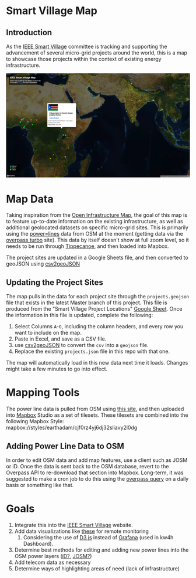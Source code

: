 # Smart Village Map

## Introduction
As the [IEEE Smart Village](https://smartvillage.ieee.org/) committee is tracking and supporting the advancement of several micro-grid projects around the world,
this is a map to showcase those projects within the context of existing energy infrastructure.

![](https://github.com/OhioAdam/RemoteMonitorMap/blob/master/Img/smart_village_map.png)

# Map Data
Taking inspiration from the [Open Infrastructure Map](https://openinframap.org/#4/31.99/-40.91/Power-Telecoms), the goal of this map is to 
feature up-to-date information on the existing infrastructure, as well as additional geolocated datasets on specific micro-grid sites.
This is primarily using the [power=lines](https://wiki.openstreetmap.org/wiki/Power) data from OSM at the moment (getting data via the [overpass turbo](http://overpass-turbo.eu/) site). This data by itself doesn't show at full zoom level, so it needs to be run through [Tippecanoe](https://www.mapbox.com/help/adjust-tileset-zoom-extent/), and then loaded into Mapbox.

The project sites are updated in a Google Sheets file, and then converted to geoJSON using [csv2geoJSON](https://github.com/mapbox/csv2geojson)

## Updating the Project Sites
The map pulls in the data for each project site through the `projects.geojson` file that exists in the latest Master branch of this project. This file is produced from the "Smart Village Project Locations" [Google Sheet](https://docs.google.com/spreadsheets/d/1XMTSGbI8A6yrwcfD-uBw8_eZn62BZrWo0-xXFgGbB2E/edit?usp=sharing). Once the information in this file is updated, complete the following:

1. Select Columns `A`-`O`, including the column headers, and every row you want to include on the map.
1. Paste in Excel, and save as a CSV file.
1. use [csv2geoJSON](https://github.com/mapbox/csv2geojson) to convert the `csv` into a `geojson` file.
1. Replace the existing `projects.json` file in this repo with that one.

The map will automatically load in this new data next time it loads. Changes might take a few minutes to go into effect.


# Mapping Tools
The power line data is pulled from OSM using [this site](http://overpass-turbo.eu/), and then uploaded into [Mapbox](https://www.mapbox.com/) Studio as a set of tilesets.
These tilesets are combined into the following Mapbox Style: mapbox://styles/earthadam/cjf0rz4yj6dj32sliavy2l0dg

## Adding Power Line Data to OSM
In order to edit OSM data and add map features, use a client such as JOSM or iD. Once the data is sent back to the OSM database, revert to the Overpass API to re-download that section into Mapbox. Long-term, it was suggested to make a cron job to do this using the [overpass query](https://github.com/perliedman/query-overpass) on a daily basis or something like that.

# Goals
1. Integrate this into the [IEEE Smart Village](http://ieee-smart-village.org/) website.
2. Add data visualizations like [these](http://kw4h.org/dashboard/db/filibaba?refresh=1m&orgId=2) for remote monitoring 
    1. Considering the use of [D3.js](https://d3js.org/) instead of [Grafana](https://grafana.com/) (used in kw4h Dashboard).
3. Determine best methods for editing and adding new power lines into the OSM power layers ([iD?](http://ideditor.com/), [JOSM?](https://josm.openstreetmap.org/))
4. Add telecom data as necessary
5. Determine ways of highlighting areas of need (lack of infrastructure)

